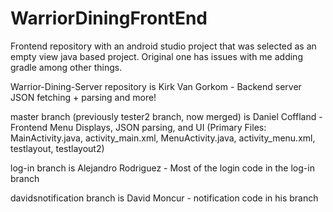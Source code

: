 # WarriorDiningFrontEnd
Frontend repository with an android studio project that was selected as an empty view java based project. Original one has issues with me adding gradle among other things.

Warrior-Dining-Server repository is Kirk Van Gorkom - Backend server JSON fetching + parsing and more!

master branch (previously tester2 branch, now merged) is Daniel Coffland - Frontend Menu Displays, JSON parsing, and UI (Primary Files: MainActivity.java, activity_main.xml, MenuActivity.java, activity_menu.xml, testlayout, testlayout2)

log-in branch is Alejandro Rodriguez - Most of the login code in the log-in branch

davidsnotification branch is David Moncur - notification code in his branch
